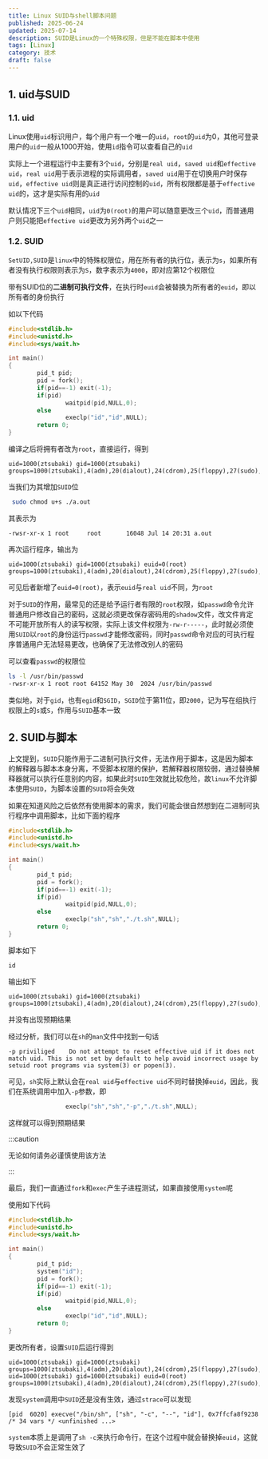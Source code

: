 ```yaml
---
title: Linux SUID与shell脚本问题
published: 2025-06-24
updated: 2025-07-14
description: SUID是Linux的一个特殊权限，但是不能在脚本中使用
tags: [Linux]
category: 技术
draft: false
---
```


## 1. uid与SUID

### 1.1. uid

Linux使用`uid`标识用户，每个用户有一个唯一的`uid`，`root`的`uid`为0，其他可登录用户的`uid`一般从1000开始，使用`id`指令可以查看自己的`uid`

实际上一个进程运行中主要有3个`uid`，分别是`real uid`，`saved uid`和`effective uid`，`real uid`用于表示进程的实际调用者，`saved uid`用于在切换用户时保存`uid`，`effective uid`则是真正进行访问控制的`uid`，所有权限都是基于`effective uid`的，这才是实际有用的`uid`

默认情况下三个`uid`相同，`uid`为`0(root)`的用户可以随意更改三个`uid`，而普通用户则只能把`effective uid`更改为另外两个`uid`之一

### 1.2. SUID

`SetUID,SUID`是`linux`中的特殊权限位，用在所有者的执行位，表示为`s`，如果所有者没有执行权限则表示为`S`，数字表示为`4000`，即对应第12个权限位

带有SUID位的**二进制可执行文件**，在执行时`euid`会被替换为所有者的`euid`，即以所有者的身份执行

如以下代码

```c
#include<stdlib.h>
#include<unistd.h>
#include<sys/wait.h>

int main()
{
        pid_t pid;
        pid = fork();
        if(pid==-1) exit(-1);
        if(pid)
                waitpid(pid,NULL,0);
        else
                execlp("id","id",NULL);
        return 0;
}
```

编译之后将拥有者改为`root`，直接运行，得到

```
uid=1000(ztsubaki) gid=1000(ztsubaki) groups=1000(ztsubaki),4(adm),20(dialout),24(cdrom),25(floppy),27(sudo),29(audio),30(dip),44(video),46(plugdev),100(users),107(netdev)
```

当我们为其增加`SUID`位

```bash
 sudo chmod u+s ./a.out
```

其表示为

```
-rwsr-xr-x 1 root     root       16048 Jul 14 20:31 a.out
```

再次运行程序，输出为

```
uid=1000(ztsubaki) gid=1000(ztsubaki) euid=0(root) groups=1000(ztsubaki),4(adm),20(dialout),24(cdrom),25(floppy),27(sudo),29(audio),30(dip),44(video),46(plugdev),100(users),107(netdev)
```

可见后者新增了`euid=0(root)`，表示`euid`与`real uid`不同，为`root`

对于`SUID`的作用，最常见的还是给予运行者有限的`root`权限，如`passwd`命令允许普通用户修改自己的密码，这就必须更改保存密码用的`shadow`文件，改文件肯定不可能开放所有人的读写权限，实际上该文件权限为`-rw-r-----`，此时就必须使用`SUID`以`root`的身份运行`passwd`才能修改密码，同时`passwd`命令对应的可执行程序普通用户无法轻易更改，也确保了无法修改别人的密码

可以查看`passwd`的权限位

```bash
ls -l /usr/bin/passwd
-rwsr-xr-x 1 root root 64152 May 30  2024 /usr/bin/passwd
```

类似地，对于`gid`，也有`egid`和`SGID`，`SGID`位于第11位，即`2000`，记为写在组执行权限上的`s`或`S`，作用与`SUID`基本一致

## 2. SUID与脚本

上文提到，`SUID`只能作用于二进制可执行文件，无法作用于脚本，这是因为脚本的解释器与脚本本身分离，不受脚本权限的保护，若解释器权限较弱，通过替换解释器就可以执行任意别的内容，如果此时`SUID`生效就比较危险，故`linux`不允许脚本使用`SUID`，为脚本设置的`SUID`将会失效

如果在知道风险之后依然有使用脚本的需求，我们可能会很自然想到在二进制可执行程序中调用脚本，比如下面的程序

```c
#include<stdlib.h>
#include<unistd.h>
#include<sys/wait.h>

int main()
{
        pid_t pid;
        pid = fork();
        if(pid==-1) exit(-1);
        if(pid)
                waitpid(pid,NULL,0);
        else
                execlp("sh","sh","./t.sh",NULL);
        return 0;
}
```

脚本如下

```shell
id
```

输出如下

```
uid=1000(ztsubaki) gid=1000(ztsubaki) groups=1000(ztsubaki),4(adm),20(dialout),24(cdrom),25(floppy),27(sudo),29(audio),30(dip),44(video),46(plugdev),100(users),107(netdev)
```

并没有出现预期结果

经过分析，我们可以在`sh`的`man`文件中找到一句话

```
-p priviliged    Do not attempt to reset effective uid if it does not match uid. This is not set by default to help avoid incorrect usage by setuid root programs via system(3) or popen(3).
```

可见，`sh`实际上默认会在`real uid`与`effective uid`不同时替换掉`euid`，因此，我们在系统调用中加入`-p`参数，即

```c
                execlp("sh","sh","-p","./t.sh",NULL);
```

这样就可以得到预期结果

:::caution

无论如何请务必谨慎使用该方法

:::

最后，我们一直通过`fork`和`exec`产生子进程测试，如果直接使用`system`呢

使用如下代码

```c
#include<stdlib.h>
#include<unistd.h>
#include<sys/wait.h>

int main()
{
        pid_t pid;
        system("id");
        pid = fork();
        if(pid==-1) exit(-1);
        if(pid)
                waitpid(pid,NULL,0);
        else
                execlp("id","id",NULL);
        return 0;
}
```

更改所有者，设置`SUID`后运行得到

```
uid=1000(ztsubaki) gid=1000(ztsubaki) groups=1000(ztsubaki),4(adm),20(dialout),24(cdrom),25(floppy),27(sudo),29(audio),30(dip),44(video),46(plugdev),100(users),107(netdev)
uid=1000(ztsubaki) gid=1000(ztsubaki) euid=0(root) groups=1000(ztsubaki),4(adm),20(dialout),24(cdrom),25(floppy),27(sudo),29(audio),30(dip),44(video),46(plugdev),100(users),107(netdev)
```

发现`system`调用中`SUID`还是没有生效，通过`strace`可以发现

```
[pid  6020] execve("/bin/sh", ["sh", "-c", "--", "id"], 0x7ffcfa8f9238 /* 34 vars */ <unfinished ...>
```

`system`本质上是调用了`sh -c`来执行命令行，在这个过程中就会替换掉`euid`，这就导致`SUID`不会正常生效了
